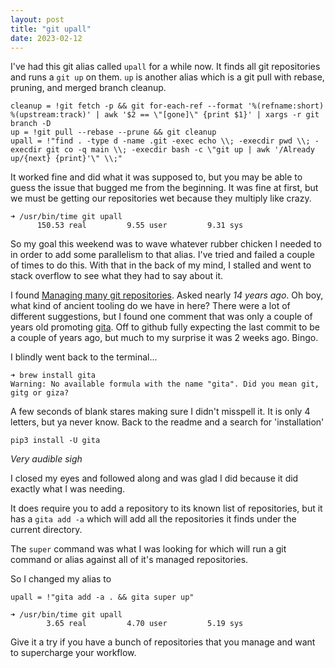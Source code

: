 ```yaml
---
layout: post
title: "git upall"
date: 2023-02-12
---
```


I've had this git alias called `upall` for a while now. It finds all git
repositories and runs a `git up` on them. `up` is another alias which is
a git pull with rebase, pruning, and merged branch cleanup.

```
cleanup = !git fetch -p && git for-each-ref --format '%(refname:short) %(upstream:track)' | awk '$2 == \"[gone]\" {print $1}' | xargs -r git branch -D
up = !git pull --rebase --prune && git cleanup
upall = !"find . -type d -name .git -exec echo \\; -execdir pwd \\; -execdir git co -q main \\; -execdir bash -c \"git up | awk '/Already up/{next} {print}'\" \\;"
```

It worked fine and did what it was supposed to, but you may be able to guess the
issue that bugged me from the beginning. It was fine at first, but we must 
be getting our repositories wet because they multiply like crazy.

```
➜ /usr/bin/time git upall
      150.53 real         9.55 user         9.31 sys
```

So my goal this weekend was to wave whatever rubber chicken I needed to in
order to add some parallelism to that alias. I've tried and failed a couple of times 
to do this. With that in the back of my mind, I stalled and went to stack overflow to 
see what they had to say about it.

I found [Managing many git
repositories](https://stackoverflow.com/questions/816619/managing-many-git-repositories).
Asked nearly _14 years ago_. Oh boy, what kind of ancient tooling do we have in
here? There were a lot of different suggestions, but I found one comment
that was only a couple of years old promoting [gita](https://github.com/nosarthur/gita).
Off to github fully expecting the last commit to be a couple of years ago, but
much to my surprise it was 2 weeks ago. Bingo.

I blindly went back to the terminal...

```
➜ brew install gita
Warning: No available formula with the name "gita". Did you mean git, gitg or giza?
```

A few seconds of blank stares making sure I didn't misspell it. It is only 4
letters, but ya never know. Back to the readme and a search for 'installation'

```
pip3 install -U gita
```

_Very audible sigh_

I closed my eyes and followed along and was glad I did because it did exactly
what I was needing.

It does require you to add a repository to its known list of repositories, but it has
a `gita add -a` which will add all the repositories it finds under the current
directory.

The `super` command was what I was looking for which will run a git command or
alias against all of it's managed repositories.

So I changed my alias to

```
upall = !"gita add -a . && gita super up"
```

```
➜ /usr/bin/time git upall
        3.65 real         4.70 user         5.19 sys
```

Give it a try if you have a bunch of repositories that you manage and want to
supercharge your workflow.

